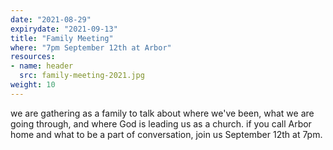 ```yaml
---
date: "2021-08-29"
expirydate: "2021-09-13"
title: "Family Meeting"
where: "7pm September 12th at Arbor"
resources:
- name: header
  src: family-meeting-2021.jpg
weight: 10
---
```

we are gathering as a family to talk about where we've been, what we are going through, and where God is leading us as a church. if you call Arbor home and what to be a part of conversation, join us September 12th at 7pm.



